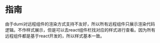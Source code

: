 # 指南

由于dumi对远程组件的渲染方式支持不友好，所以所有远程组件只展示渲染代码逻辑。不作样式展示，但是可以去react组件栏找对应的样式进行查看。因为所有远程组件都是基于react开发的，所以样式基本一致。
